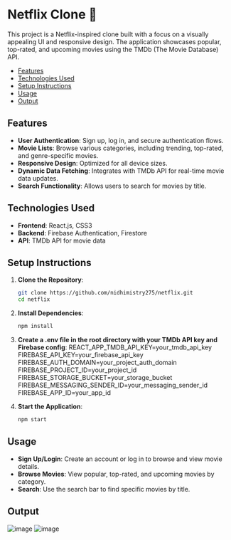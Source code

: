 # Netflix Clone 🎥

This project is a Netflix-inspired clone built with a focus on a visually appealing UI and responsive design. The application showcases popular, top-rated, and upcoming movies using the TMDb (The Movie Database) API.

- [Features](#features)
- [Technologies Used](#technologies-used)
- [Setup Instructions](#setup-instructions)
- [Usage](#usage)
- [Output](#output)

## Features
- **User Authentication**: Sign up, log in, and secure authentication flows.
- **Movie Lists**: Browse various categories, including trending, top-rated, and genre-specific movies.
- **Responsive Design**: Optimized for all device sizes.
- **Dynamic Data Fetching**: Integrates with TMDb API for real-time movie data updates.
- **Search Functionality**: Allows users to search for movies by title.

## Technologies Used
- **Frontend**: React.js, CSS3
- **Backend**: Firebase Authentication, Firestore
- **API**: TMDb API for movie data

## Setup Instructions
1. **Clone the Repository**:
   ```bash
   git clone https://github.com/nidhimistry275/netflix.git
   cd netflix
   
2. **Install Dependencies**:
   ```bash
   npm install
   
3. **Create a .env file in the root directory with your TMDb API key and Firebase config**:
   REACT_APP_TMDB_API_KEY=your_tmdb_api_key
   FIREBASE_API_KEY=your_firebase_api_key
   FIREBASE_AUTH_DOMAIN=your_project_auth_domain
   FIREBASE_PROJECT_ID=your_project_id
   FIREBASE_STORAGE_BUCKET=your_storage_bucket
   FIREBASE_MESSAGING_SENDER_ID=your_messaging_sender_id
   FIREBASE_APP_ID=your_app_id
   
5. **Start the Application**:
   ```bash
   npm start

## Usage
- **Sign Up/Login**: Create an account or log in to browse and view movie details.
- **Browse Movies**: View popular, top-rated, and upcoming movies by category.
- **Search**: Use the search bar to find specific movies by title.

## Output
![image](https://github.com/user-attachments/assets/1c13f5ef-57e5-4636-8f42-693a95e77318)
![image](https://github.com/user-attachments/assets/47df38ba-014c-47d7-8270-a600b99db252)


